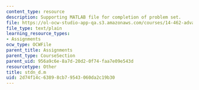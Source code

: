 ```yaml
---
content_type: resource
description: Supporting MATLAB file for completion of problem set.
file: https://ol-ocw-studio-app-qa.s3.amazonaws.com/courses/14-462-advanced-macroeconomics-ii-spring-2004/2d74f14c63898cb79543060da2c19b30_stdn_d.m
file_type: text/plain
learning_resource_types:
- Assignments
ocw_type: OCWFile
parent_title: Assignments
parent_type: CourseSection
parent_uid: 956a9c6e-8a7d-20d2-0f74-faa7e09e543d
resourcetype: Other
title: stdn_d.m
uid: 2d74f14c-6389-8cb7-9543-060da2c19b30
---
```

